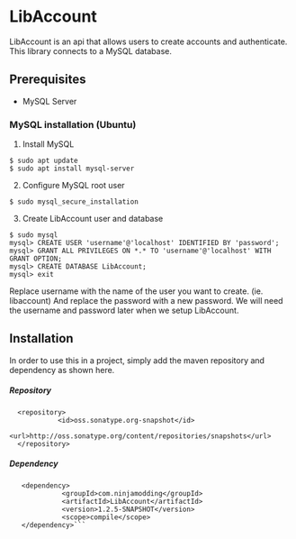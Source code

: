 # **LibAccount**
LibAccount is an api that allows users to create accounts and authenticate. This library connects to a MySQL database.

## Prerequisites
- MySQL Server

### MySQL installation (Ubuntu)

1. Install MySQL
```
$ sudo apt update
$ sudo apt install mysql-server
```

2. Configure MySQL root user
```
$ sudo mysql_secure_installation
```

3. Create LibAccount user and database
```
$ sudo mysql
mysql> CREATE USER 'username'@'localhost' IDENTIFIED BY 'password';
mysql> GRANT ALL PRIVILEGES ON *.* TO 'username'@'localhost' WITH GRANT OPTION;
mysql> CREATE DATABASE LibAccount;
mysql> exit
```
Replace username with the name of the user you want to create. (ie. libaccount) And replace the password with a new password. We will need the username and password later when we setup LibAccount.

## Installation
In order to use this in a project, simply add the maven repository and dependency as shown here.

##### Repository
```
  <repository>
            <id>oss.sonatype.org-snapshot</id>
            <url>http://oss.sonatype.org/content/repositories/snapshots</url>
  </repository>
```

##### Dependency
``` 
   <dependency>
             <groupId>com.ninjamodding</groupId>
             <artifactId>LibAccount</artifactId>
             <version>1.2.5-SNAPSHOT</version>
             <scope>compile</scope>
   </dependency>```
   
